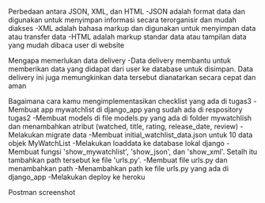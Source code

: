 Perbedaan antara JSON, XML, dan HTML
-JSON adalah format data dan digunakan untuk menyimpan informasi secara terorganisir dan mudah diakses
-XML adalah bahasa markup dan digunakan untuk menyimpan data atau transfer data 
-HTML adalah markup standar data atau tampilan data yang mudah dibaca user di website

Mengapa memerlukan data delivery
-Data delivery membantu untuk memberikan data yang didapat dari user ke database untuk disimpan. Data delivery ini juga memungkinkan data tersebut dianatarkan secara cepat dan aman

Bagaimana cara kamu mengimplementasikan checklist yang ada di tugas3
-Membuat app mywatchlist di django_app yang sudah ada di respository tugas2
-Membuat models di file models.py yang ada di folder mywatchlish dan menambahkan atribut (watched, title, rating, release_date, review)
-Melakukan migrate data
-Membuat initial_watchlist_data.json untuk 10 data objek MyWatchList
-Melakukan loaddata ke database lokal django
-Membuat fungsi 'show_mywatchlist', 'show_json', dan 'show_xml'. Setalh itu tambahkan path tersebut ke file 'urls.py'.
-Membuat file urls.py dan menambahkan path
-Menambahkan path ke file urls.py yang ada di django_app
-Melakukan deploy ke heroku

Postman screenshot
